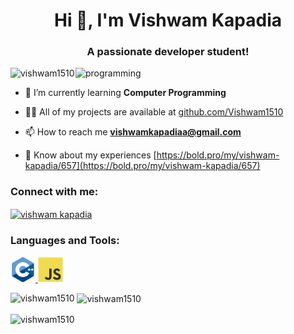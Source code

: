 <h1 align="center">Hi 👋, I'm Vishwam Kapadia</h1>
<h3 align="center">A passionate developer student!</h3>

<img align="right" alt="programming" width="400" src="https://media1.giphy.com/media/qgQUggAC3Pfv687qPC/giphy.gif">

<p align="left"> <img src="https://komarev.com/ghpvc/?username=vishwam1510&label=Profile%20views&color=0e75b6&style=flat" alt="vishwam1510" /> </p>

- 🌱 I’m currently learning **Computer Programming**

- 👨‍💻 All of my projects are available at [github.com/Vishwam1510](github.com/Vishwam1510)

- 📫 How to reach me **vishwamkapadiaa@gmail.com**

- 📄 Know about my experiences [https://bold.pro/my/vishwam-kapadia/657](https://bold.pro/my/vishwam-kapadia/657)

<h3 align="left">Connect with me:</h3>
<p align="left">
<a href="https://linkedin.com/in/vishwam kapadia" target="blank"><img align="center" src="https://raw.githubusercontent.com/rahuldkjain/github-profile-readme-generator/master/src/images/icons/Social/linked-in-alt.svg" alt="vishwam kapadia" height="30" width="40" /></a>
</p>

<h3 align="left">Languages and Tools:</h3>
<p align="left"> <a href="https://www.w3schools.com/cpp/" target="_blank" rel="noreferrer"> <img src="https://raw.githubusercontent.com/devicons/devicon/master/icons/cplusplus/cplusplus-original.svg" alt="cplusplus" width="40" height="40"/> </a> <a href="https://developer.mozilla.org/en-US/docs/Web/JavaScript" target="_blank" rel="noreferrer"> <img src="https://raw.githubusercontent.com/devicons/devicon/master/icons/javascript/javascript-original.svg" alt="javascript" width="40" height="40"/> </a> </p>

<p><img align="left" src="https://github-readme-stats.vercel.app/api/top-langs?username=vishwam1510&show_icons=true&locale=en&layout=compact" alt="vishwam1510" /></p>

<p>&nbsp;<img align="center" src="https://github-readme-stats.vercel.app/api?username=vishwam1510&show_icons=true&locale=en" alt="vishwam1510" /></p>

<p><img align="center" src="https://github-readme-streak-stats.herokuapp.com/?user=vishwam1510&" alt="vishwam1510" /></p>
